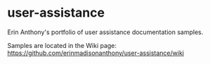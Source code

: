 # user-assistance
Erin Anthony's portfolio of user assistance documentation samples.

Samples are located in the Wiki page: https://github.com/erinmadisonanthony/user-assistance/wiki
